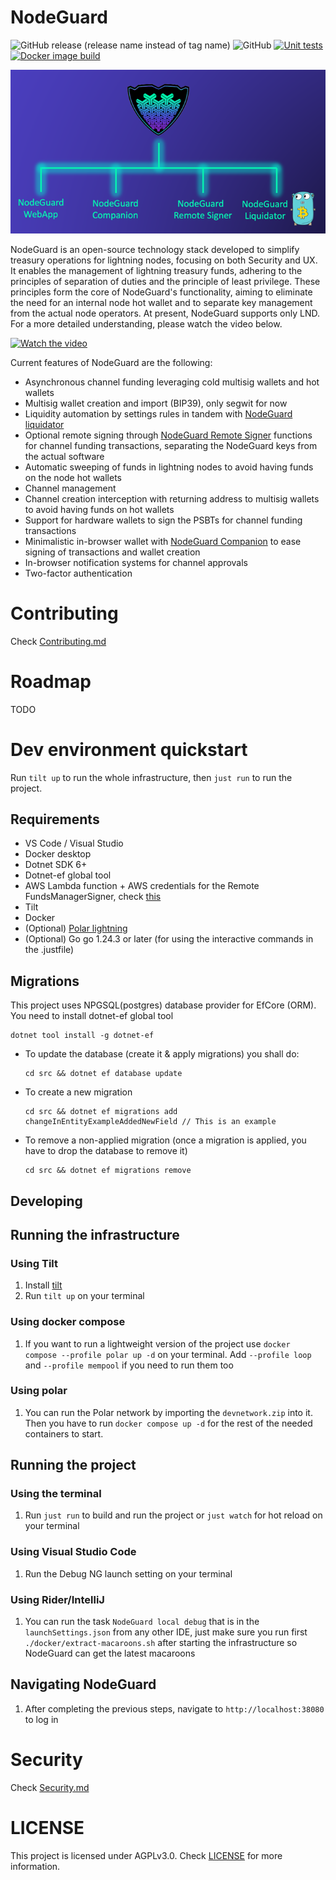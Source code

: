 # NodeGuard
![GitHub release (release name instead of tag name)](https://img.shields.io/github/v/release/Elenpay/NodeGuard)
![GitHub](https://img.shields.io/github/license/Elenpay/NodeGuard)
[![Unit tests](https://github.com/Elenpay/NodeGuard/actions/workflows/dotnet.yml/badge.svg)](https://github.com/Elenpay/NodeGuard/actions/workflows/dotnet.yml)
[![Docker image build](https://github.com/Elenpay/NodeGuard/actions/workflows/docker.yaml/badge.svg)](https://github.com/Elenpay/NodeGuard/actions/workflows/docker.yaml)

<p align="center">
  <img src="nodeguard.png">
</p>
NodeGuard is an open-source technology stack developed to simplify treasury operations for lightning nodes, focusing on both Security and UX. It enables the management of lightning treasury funds, adhering to the principles of separation of duties and the principle of least privilege. These principles form the core of NodeGuard's functionality, aiming to eliminate the need for an internal node hot wallet and to separate key management from the actual node operators. At present, NodeGuard supports only LND. For a more detailed understanding, please watch the video below.

[![Watch the video](https://img.youtube.com/vi/qIQ5J0npj0c/maxresdefault.jpg)](https://youtu.be/qIQ5J0npj0c)

Current features of NodeGuard are the following:

- Asynchronous channel funding leveraging cold multisig wallets and hot wallets
- Multisig wallet creation and import (BIP39), only segwit for now
- Liquidity automation by settings rules in tandem with [NodeGuard liquidator](https://github.com/Elenpay/liquidator)
- Optional remote signing through [NodeGuard Remote Signer](https://github.com/Elenpay/Nodeguard-Remote-Signer) functions for channel funding transactions, separating the NodeGuard keys from the actual software
- Automatic sweeping of funds in lightning nodes to avoid having funds on the node hot wallets
- Channel management
- Channel creation interception with returning address to multisig wallets to avoid having funds on hot wallets
- Support for hardware wallets to sign the PSBTs for channel funding transactions
- Minimalistic in-browser wallet with [NodeGuard Companion](https://github.com/Elenpay/Nodeguards-Companion) to ease signing of transactions and wallet creation
- In-browser notification systems for channel approvals
- Two-factor authentication

# Contributing
Check [Contributing.md](CONTRIBUTING.md)

# Roadmap

TODO

# Dev environment quickstart

Run `tilt up` to run the whole infrastructure, then `just run` to run the project.

## Requirements

- VS Code / Visual Studio
- Docker desktop
- Dotnet SDK 6+
- Dotnet-ef global tool
- AWS Lambda function + AWS credentials for the Remote FundsManagerSigner, check [this](#trusted-coordinator-signing)
- Tilt
- Docker
- (Optional) [Polar lightning](https://lightningpolar.com/)
- (Optional) Go go 1.24.3 or later (for using the interactive commands in the .justfile)


## Migrations

This project uses NPGSQL(postgres) database provider for EfCore (ORM). You need to install dotnet-ef global tool
```
dotnet tool install -g dotnet-ef
```

- To update the database (create it & apply migrations) you shall do:
    ```
    cd src && dotnet ef database update
    ```
- To create a new migration
  ```
  cd src && dotnet ef migrations add changeInEntityExampleAddedNewField // This is an example
  ```
- To remove a non-applied migration (once a migration is applied, you have to drop the database to remove it)
    ```
    cd src && dotnet ef migrations remove
    ```


## Developing

## Running the infrastructure

### Using Tilt
1. Install [tilt](https://docs.tilt.dev/install.html)
2. Run `tilt up` on your terminal

### Using docker compose

1. If you want to run a lightweight version of the project use `docker compose --profile polar up -d` on your terminal. Add `--profile loop` and `--profile mempool` if you need to run them too

### Using polar

1. You can run the Polar network by importing the `devnetwork.zip` into it. Then you have to run `docker compose up -d` for the rest of the needed containers to start.

## Running the project

### Using the terminal

1. Run `just run` to build and run the project or `just watch` for hot reload on your terminal

### Using Visual Studio Code

1. Run the Debug NG launch setting on your terminal

### Using Rider/IntelliJ

1. You can run the task `NodeGuard local debug` that is in the `launchSettings.json` from any other IDE, just make sure you run first `./docker/extract-macaroons.sh` after starting the infrastructure so NodeGuard can get the latest macaroons

## Navigating NodeGuard

1. After completing the previous steps, navigate to `http://localhost:38080` to log in


# Security 
Check [Security.md](SECURITY.md)

# LICENSE
This project is licensed under AGPLv3.0. Check [LICENSE](LICENSE) for more information.